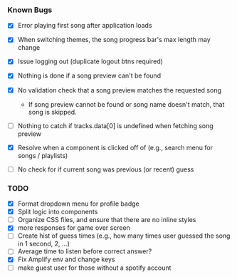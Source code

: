 ### Known Bugs
- [x] Error playing first song after application loads
- [x] When switching themes, the song progress bar's max length may change
- [x] Issue logging out (duplicate logout btns required)
- [x] Nothing is done if a song preview can't be found 
- [x] No validation check that a song preview matches the requested song
    - If song preview cannot be found or song name doesn't match, that song is skipped.

- [ ] Nothing to catch if tracks.data[0] is undefined when fetching song preview
- [x] Resolve when a component is clicked off of (e.g., search menu for songs / playlists)
- [ ] No check for if current song was previous (or recent) guess


### TODO
- [x] Format dropdown menu for profile badge
- [x] Split logic into components
- [ ] Organize CSS files, and ensure that there are no inline styles
- [x] more responses for game over screen
- [ ] Create hist of guess times (e.g., how many times user guessed the song in 1 second, 2, ...) 
- [ ] Average time to listen before correct answer?
- [x] Fix Amplify env and change keys 
- [ ] make guest user for those without a spotify account